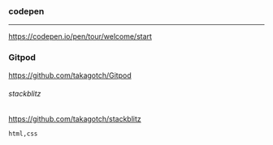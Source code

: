 ### codepen
---
https://codepen.io/pen/tour/welcome/start

### Gitpod
https://github.com/takagotch/Gitpod

###### stackblitz
https://github.com/takagotch/stackblitz


```
html,css

```

```
```

```
```


